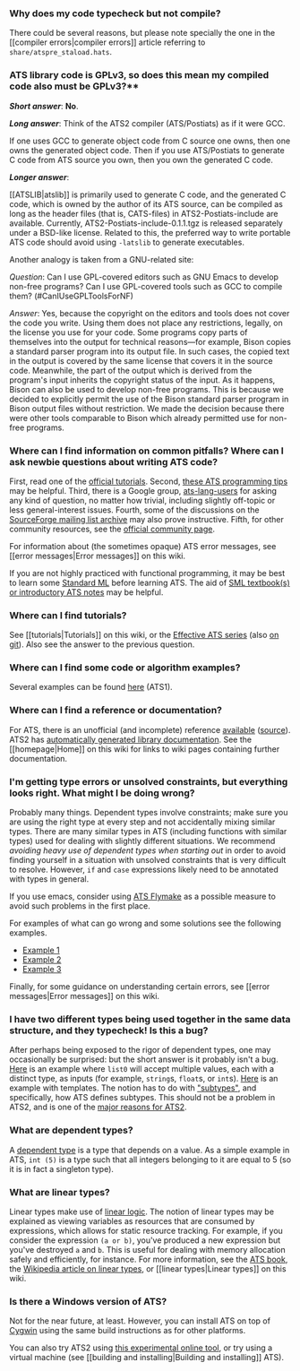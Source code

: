 ### Why does my code typecheck but not compile?

There could be several reasons, but please note specially the one in the [[compiler errors|compiler errors]] article referring to `share/atspre_staload.hats`. 

### ATS library code is GPLv3, so does this mean my compiled code also must be GPLv3?**

***Short answer***: **No**.

***Long answer***: Think of the ATS2 compiler (ATS/Postiats) as if it were GCC.

If one uses GCC to generate object code from C source one owns, then one owns the generated object code. Then if you use ATS/Postiats to generate C code from ATS source you own, then you own the
generated C code.

***Longer answer***: 

[[ATSLIB|atslib]] is primarily used to generate C code, and the generated
C code, which is owned by the author of its ATS source, can
be compiled as long as the header files (that is, CATS-files) in
ATS2-Postiats-include are available. Currently,
ATS2-Postiats-include-0.1.1.tgz is released separately under a
BSD-like license. Related to this, the preferred way to write portable ATS code should
avoid using `-latslib` to generate executables.

Another analogy is taken from a GNU-related site:

*Question*: Can I use GPL-covered editors such as GNU Emacs to develop non-free
programs? Can I use GPL-covered tools such as GCC to compile them?
(#CanIUseGPLToolsForNF)

*Answer*: Yes, because the copyright on the editors and tools does not cover the
code you write. Using them does not place any restrictions, legally, on
the license you use for your code. Some programs copy parts of themselves into 
the output for technical reasons—for example, Bison copies a standard parser 
program into its output file. In such cases, the copied text in the output is covered 
by the same license that covers it in the source code. Meanwhile, the part of
the output which is derived from the program's input inherits the
copyright status of the input. As it happens, Bison can also be used 
to develop non-free programs.
This is because we decided to explicitly permit the use of the Bison
standard parser program in Bison output files without restriction. We made
the decision because there were other tools comparable to Bison which
already permitted use for non-free programs.

### Where can I find information on common pitfalls? Where can I ask newbie questions about writing ATS code?

First, read one of the [official tutorials][1]. Second, [these ATS programming tips][2] may be helpful. Third, there is a Google group, [ats-lang-users][3] for asking any kind of question, no matter how trivial, including slightly off-topic or less general-interest issues. Fourth, some of the discussions on the [SourceForge mailing list archive][4] may also prove instructive. Fifth, for other community resources, see the [official community page][5].

For information about (the sometimes opaque) ATS error messages, see [[error messages|Error messages]] on this wiki.

If you are not highly practiced with functional programming, it may be best to learn some [Standard ML][6] before learning ATS. The aid of [SML textbook(s) or introductory ATS notes][7] may be helpful.

[1]: http://www.ats-lang.org/DOCUMENT/#ATSINTRObook
[2]: http://scg.ece.ucsb.edu/software/notes.pdf
[3]: https://groups.google.com/forum/?fromgroups#!forum/ats-lang-users
[4]: https://sourceforge.net/mailarchive/forum.php?forum_name=ats-lang-users
[5]: http://www.ats-lang.org/COMMUNITY/#
[6]: http://en.wikipedia.org/wiki/Standard_ML
[7]: http://www.cs.bu.edu/~hwxi/academic/courses/Spring13/CS320.html

### Where can I find tutorials?

See [[tutorials|Tutorials]] on this wiki, or the [Effective ATS series][26] (also [on git][27]). Also see the answer to the previous question.


### Where can I find some code or algorithm examples?

Several examples can be found [here][8] (ATS1).

[8]: http://www.ats-lang.org/htdocs-old/EXAMPLE/example.html

### Where can I find a reference or documentation?

For ATS, there is an unofficial (and incomplete) reference [available][9] ([source][10]). ATS2 has [automatically generated library documentation][11]. See the [[homepage|Home]] on this wiki for links to wiki pages containing further documentation.

[9]: http://www.bluishcoder.co.nz/ats/ats-reference.pdf
[10]: https://github.com/doublec/ats-reference
[11]: http://www.ats-lang.org/LIBRARY/

### I'm getting type errors or unsolved constraints, but everything looks right. What might I be doing wrong?

Probably many things. Dependent types involve constraints; make sure you are using the right type at every step and not accidentally mixing similar types. There are many similar types in ATS (including functions with similar types) used for dealing with slightly different situations. We recommend *avoiding heavy use of dependent types when starting out* in order to avoid finding yourself in a situation with unsolved constraints that is very difficult to resolve. However, `if` and `case` expressions likely need to be annotated with types in general.

If you use emacs, consider using [ATS Flymake][12] as a possible measure to avoid such problems in the first place.

For examples of what can go wrong and some solutions see the following examples.

  - [Example 1][13]
  - [Example 2][14]
  - [Example 3][15]

Finally, for some guidance on understanding certain errors, see [[error messages|Error messages]] on this wiki.

[12]: http://www.reddit.com/r/ATS/comments/vx4lq/ats_flymake/
[13]: https://sourceforge.net/mailarchive/forum.php?thread_name=Pine.LNX.4.64.1207201538580.21676%40csa2.bu.edu&forum_name=ats-lang-users
[14]: https://groups.google.com/forum/?fromgroups=#!topic/ats-lang-users/bnROVnWcFMU
[15]: https://groups.google.com/forum/?fromgroups=#!topic/ats-lang-users/oFuXRr4K8ts

### I have two different types being used together in the same data structure, and they typecheck! Is this a bug?

After perhaps being exposed to the rigor of dependent types, one may occasionally be surprised: but the short answer is it probably isn't a bug. [Here][16] is an example where `list0` will accept multiple values, each with a distinct type, as inputs (for example, `string`s, `float`s, or `int`s). [Here][17] is an example with templates. The notion has to do with ["subtypes"][18], and specifically, how ATS defines subtypes. This should not be a problem in ATS2, and is one of the [major reasons for ATS2][19].

[16]: http://www.ats-lang.org/DOCUMENT/INTPROGINATS/HTML/x1099.html
[17]: https://sourceforge.net/mailarchive/forum.php?thread_name=Pine.LNX.4.64.1204041554160.22282%40csa2.bu.edu&forum_name=ats-lang-users
[18]: http://en.wikipedia.org/wiki/Covariance_and_contravariance_(computer_science)
[19]: https://sourceforge.net/mailarchive/forum.php?thread_name=727FCEF6-16CE-4249-97B6-750CBB2B2371%40users.sourceforge.net&forum_name=ats-lang-users

### What are dependent types?

A [dependent type][20] is a type that depends on a value. As a simple example in ATS, `int (5)` is a type such that all integers belonging to it are equal to 5 (so it is in fact a singleton type). 

[20]: http://en.wikipedia.org/wiki/Dependent_type

### What are linear types?

Linear types make use of [linear logic][21]. The notion of linear types may be explained as viewing variables as resources that are consumed by expressions, which allows for static resource tracking. For example, if you consider the expression `(a or b)`, you've produced a new expression but you've destroyed `a` and `b`. This is useful for dealing with memory allocation safely and efficiently, for instance. For more information, see the [ATS book][22], the [Wikipedia article on linear types][23], or [[linear types|Linear types]] on this wiki.

[21]: http://en.wikipedia.org/wiki/Linear_logic
[22]: http://www.ats-lang.org/DOCUMENT/INTPROGINATS/HTML/c3217.html
[23]: http://en.wikipedia.org/wiki/Substructural_type_system#Linear_type_systems

### Is there a Windows version of ATS?

Not for the near future, at least. However, you can install ATS on top of [Cygwin][24] using the same build instructions as for other platforms.

You can also try ATS2 using [this experimental online tool][25], or try using a virtual machine (see [[building and installing|Building and installing]] ATS).

[24]: http://www.cygwin.com/
[25]: http://xrats.illtyped.com/code/patsopt



[26]: http://www.ats-lang.org/EXAMPLE/EFFECTIVATS/
[27]: https://github.com/githwxi/ATS-Postiats/tree/master/doc/EXAMPLE/EFFECTIVATS
